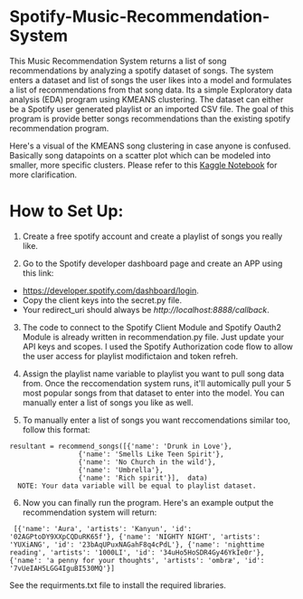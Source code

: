 # Spotify-Music-Recommendation-System

This Music Recommendation System returns a list of song recommendations by analyzing a spotify dataset of songs. The system enters a dataset and list of songs the user likes into a model and formulates a list of recommendations from that song data. Its a simple Exploratory data analysis (EDA) program using KMEANS clustering. The dataset can either be a Spotify user generated playlist or an imported CSV file. The goal of this program is provide better songs recommendations than the existing spotify recommendation program. 

Here's a visual of the KMEANS song clustering in case anyone is confused. Basically song datapoints on a scatter plot which can be modeled into smaller, more specific clusters. Please refer to this [Kaggle Notebook](https://www.kaggle.com/code/vatsalmavani/music-recommendation-system-using-spotify-dataset) for more clarification.

# How to Set Up:

1. Create a free spotify account and create a playlist of songs you really like.

2. Go to the Spotify developer dashboard page and create an APP using this link:
- https://developer.spotify.com/dashboard/login. 
- Copy the client keys into the secret.py file. 
- Your redirect_uri should always be *http://localhost:8888/callback*.

3. The code to connect to the Spotify Client Module and Spotify Oauth2 Module is already written in recommendation.py file. Just update your API keys and scopes. I used the Spotify Authorization code flow to allow the user access for playlist modifictaion and token refreh. 

4. Assign the playlist name variable to playlist you want to pull song data from. Once the reccomendation system runs, it'll automically pull your 5 most popular songs from that dataset to enter into the model. You can manually enter a list of songs you like as well. 

5. To manually enter a list of songs you want reccomendations similar too, follow this format: 
```
resultant = recommend_songs([{'name': 'Drunk in Love'},
                 {'name': 'Smells Like Teen Spirit'},
                 {'name': 'No Church in the wild'},
                 {'name': 'Umbrella'},
                 {'name': 'Rich spirit'}],  data)
  NOTE: Your data variable will be equal to playlist dataset.
```
6. Now you can finally run the program. Here's an example output the recommendation system will return: 
```
 [{'name': 'Aura', 'artists': 'Kanyun', 'id': '02AGPtoDY9XXpCQDuRK65f'}, {'name': 'NIGHTY NIGHT', 'artists': 'YUXiANG', 'id': '23bAqUPuxNAGahF8q4cPdL'}, {'name': 'nighttime reading', 'artists': '1000LI', 'id': '34uHo5HoSDR4Gy46YkIe0r'}, {'name': 'a penny for your thoughts', 'artists': 'ombræ', 'id': '7vUeIAH5LGG4IguBI530MQ'}]
```
See the requirments.txt file to install the required libraries. 

